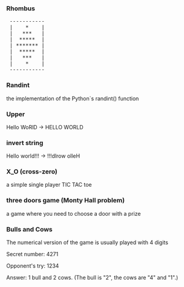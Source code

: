 ### Rhombus

<pre>
 -----------
 |    *    |
 |   ***   |
 |  *****  |
 | ******* |
 |  *****  |
 |   ***   |
 |    *    |
 -----------
</pre>

### Randint

the implementation of the Python`s randint() function

### Upper

Hello WoRlD -> HELLO WORLD

### invert string

Hello world!!! -> !!!dlrow olleH

### X_O (cross-zero)

a simple single player TIC TAC toe

### three doors game (Monty Hall problem)

a game where you need to choose a door with a prize

### Bulls and Cows

The numerical version of the game is usually played with 4 digits

Secret number: 4271

Opponent's try: 1234

Answer: 1 bull and 2 cows. (The bull is "2", the cows are "4" and "1".)

